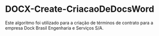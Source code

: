 # DOCX-Create-CriacaoDeDocsWord
Este algoritmo foi utilizado para a criação de términos de contrato para a empresa Dock Brasil Engenharia e Serviços S/A.

